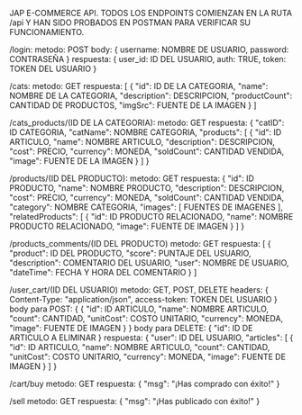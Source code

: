 JAP E-COMMERCE API.
TODOS LOS ENDPOINTS COMIENZAN EN LA RUTA /api Y HAN SIDO PROBADOS EN POSTMAN PARA VERIFICAR SU FUNCIONAMIENTO.

/login:
    metodo: POST
    body: {
        username: NOMBRE DE USUARIO,
        password: CONTRASEÑA
    }
    respuesta: {
        user_id: ID DEL USUARIO,
        auth: TRUE,
        token: TOKEN DEL USUARIO
    }

/cats:
    metodo: GET
    respuesta: [
        {
        "id": ID DE LA CATEGORIA,
        "name": NOMBRE DE LA CATEGORIA,
        "description": DESCRIPCION,
        "productCount": CANTIDAD DE PRODUCTOS,
        "imgSrc": FUENTE DE LA IMAGEN
        }
    ]

/cats_products/(ID DE LA CATEGORIA):
    metodo: GET
    respuesta: {
        "catID": ID CATEGORIA,
        "catName": NOMBRE CATEGORIA,
        "products": [
            {
                "id": ID ARTICULO,
                "name": NOMBRE ARTICULO,
                "description": DESCRIPCION,
                "cost": PRECIO,
                "currency": MONEDA,
                "soldCount": CANTIDAD VENDIDA,
                "image": FUENTE DE LA IMAGEN
            }
        ]
    }

/products/(ID DEL PRODUCTO):
    metodo: GET
    respuesta: {
        "id": ID PRODUCTO,
        "name": NOMBRE PRODUCTO,
        "description": DESCRIPCION,
        "cost": PRECIO,
        "currency": MONEDA,
        "soldCount": CANTIDAD VENDIDA,
        "category": NOMBRE CATEGORIA,
        "images": [
            FUENTES DE IMAGENES
        ],
        "relatedProducts": [
            {
                "id": ID PRODUCTO RELACIONADO,
                "name": NOMBRE PRODUCTO RELACIONADO,
                "image": FUENTE DE IMAGEN
            }
        ]
    }

/products_comments/(ID DEL PRODUCTO)
    metodo: GET
    respuesta: [
        {
            "product": ID DEL PRODUCTO,
            "score": PUNTAJE DEL USUARIO,
            "description": COMENTARIO DEL USUARIO,
            "user": NOMBRE DE USUARIO,
            "dateTime": FECHA Y HORA DEL COMENTARIO
        }
    ]

/user_cart/(ID DEL USUARIO)
    metodo: GET, POST, DELETE
    headers: {
        Content-Type: "application/json",
        access-token: TOKEN DEL USUARIO
    }
    body para POST: {
        {
                "id": ID ARTICULO,
                "name": NOMBRE ARTICULO,
                "count": CANTIDAD,
                "unitCost": COSTO UNITARIO,
                "currency": MONEDA,
                "image": FUENTE DE IMAGEN
        }
    }
    body para DELETE: {
        "id": ID DE ARTICULO A ELIMINAR
    }
    respuesta: {
        "user": ID DEL USUARIO,
        "articles": [
            {
                "id": ID ARTICULO,
                "name": NOMBRE ARTICULO,
                "count": CANTIDAD,
                "unitCost": COSTO UNITARIO,
                "currency": MONEDA,
                "image": FUENTE DE IMAGEN
            }
        ]
    }

/cart/buy
    metodo: GET
    respuesta: {
        "msg": "¡Has comprado con éxito!"
    }

/sell
    metodo: GET
    respuesta: {
        "msg": "¡Has publicado con éxito!"
    }